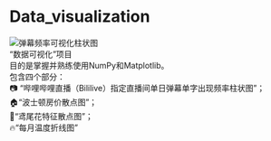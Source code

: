 # Data_visualization
![弹幕频率可视化柱状图](https://user-images.githubusercontent.com/103107612/168205836-76ef546b-1545-4ba5-a234-6883ac83fd10.png)  
“数据可视化”项目  
目的是掌握并熟练使用NumPy和Matplotlib。  
包含四个部分：  
📷 “哔哩哔哩直播（Bililive）指定直播间单日弹幕单字出现频率柱状图”；  
🏠“波士顿房价散点图”；  
🌱“鸢尾花特征散点图”；  
🔥“每月温度折线图”
